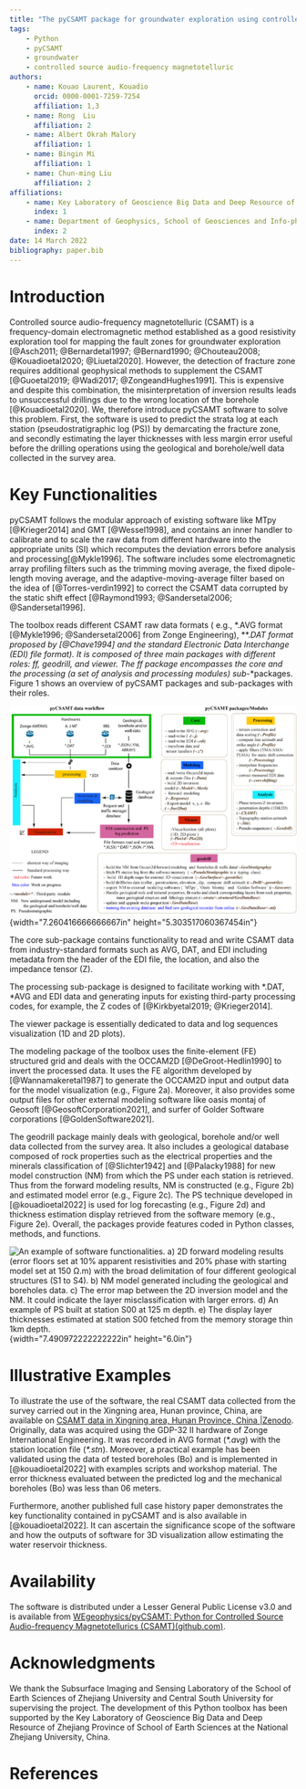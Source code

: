 ```yaml
---
title: "The pyCSAMT package for groundwater exploration using controlled source audio-frequency magnetotelluric data "
tags:
	- Python
	- pyCSAMT
	- groundwater 
	- controlled source audio-frequency magnetotelluric 
authors:
	- name: Kouao Laurent, Kouadio
	  orcid: 0000-0001-7259-7254
	  affiliation: 1,3
	- name: Rong  Liu
	  affiliation: 2
	- name: Albert Okrah Malory
	  affiliation: 1
	- name: Bingin Mi
	  affiliation: 1
	- name: Chun-ming Liu
	  affiliation: 2
affiliations:
	- name: Key Laboratory of Geoscience Big Data and Deep Resource of Zhejiang Province, School of Earth Sciences, Zhejiang University, China.
	  index: 1
	- name: Department of Geophysics, School of Geosciences and Info-physics, Central South University, China.
	  index: 2
date: 14 March 2022
bibliography: paper.bib
---
```



# Introduction 

Controlled source audio-frequency magnetotelluric (CSAMT) is a frequency-domain electromagnetic method established as a 
good resistivity exploration tool for mapping the fault zones for groundwater exploration [@Asch2011; @Bernardetal1997; @Bernard1990; @Chouteau2008; @Kouadioetal2020; @Liuetal2020]. 
However, the detection of fracture zone requires additional geophysical methods to supplement the CSAMT [@Guoetal2019; @Wadi2017; @ZongeandHughes1991].
 This is expensive and despite this combination, the misinterpretation of inversion results leads to unsuccessful drillings due to the wrong location of the borehole [@Kouadioetal2020].
 We, therefore introduce pyCSAMT software to solve this problem. First, the software is used to predict the strata log at each station (pseudostratigraphic log (PS))
 by demarcating the fracture zone, and secondly estimating the layer thicknesses with less margin error useful before the drilling operations using the geological and borehole/well data collected in the survey area.


#  Key Functionalities 

pyCSAMT follows the modular approach of existing software like MTpy [@Krieger2014] and GMT [@Wessel1998], and contains an inner handler to calibrate and to scale the raw data
from different hardware into the appropriate units (SI) which recomputes the deviation errors before analysis and processing[@Mykle1996]. The software includes some electromagnetic array
profiling filters such as the trimming moving average, the fixed dipole-length moving average, and the adaptive-moving-average filter
based on the idea of [@Torres-verdìn1992] to correct the CSAMT data corrupted by the static shift effect [@Raymond1993; @Sandersetal2006; @Sandersetal1996].

The toolbox reads different CSAMT raw data formats ( e.g., \*.AVG format [@Mykle1996; @Sandersetal2006] from Zonge Engineering), \**.*DAT format proposed by [@Chave1994] and
the standard Electronic Data Interchange (EDI) file format). It is composed of three main packages with different roles: *ff*, *geodrill,* and *viewer*. The *ff* package encompasses the *core* and the
*processing* (a set of *analysis* and *processing* modules) sub*-*packages. Figure 1 shows an overview of pyCSAMT packages and sub-packages with their roles.

![pyCSAMT packages structures and the keys modules. The colors in the workflow diagram represent which parts of the software are used in each step. For example, the modules in the geodrill packages are usedfor NM construction and PS prediction ](paper_figures/pycsamt_workflow_and_packages.png){width="7.260416666666667in" height="5.303517060367454in"}


The core sub-package contains functionality to read and write CSAMT data from industry-standard formats such as AVG, DAT, and EDI including metadata from the header of the EDI file, the location, and also the impedance tensor (Z).

The processing sub-package is designed to facilitate working with \*.DAT, \*AVG and EDI data and generating inputs for existing third-party processing codes, for example, the Z codes of [@Kirkbyetal2019; @Krieger2014].

The viewer package is essentially dedicated to data and log sequences visualization (1D and 2D plots).

The modeling package of the toolbox uses the finite-element (FE) structured grid and deals with the OCCAM2D [@DeGroot-Hedlin1990] to invert the processed data. It uses the FE algorithm
developed by [@Wannamakeretal1987] to generate the OCCAM2D input and output data for the model visualization (e.g., Figure 2a). Moreover, it also provides some output files for other external modeling software like
oasis montaj of Geosoft [@GeosoftCorporation2021], and surfer of Golder Software corporations [@GoldenSoftware2021].

The geodrill package mainly deals with geological, borehole and/or well data collected from the survey area.  It also includes a geological database composed of rock properties such as the electrical properties and the minerals classification 
of [@Slichter1942] and [@Palacky1988] for new model construction (NM) from which the PS under each station is retrieved.  Thus from the forward modeling results, NM is constructed (e.g., Figure 2b) and estimated model error (e.g., Figure 2c). The  PS technique developed in  [@kouadioetal2022] 
 is used for log forecasting (e.g., Figure 2d) and thickness estimation display retrieved from the software memory (e.g., Figure 2e). Overall, the packages provide features coded in Python classes, methods, and functions.

![An example of software functionalities. a) 2D forward modeling results (error floors set at 10% apparent resistivities and 20% phase with starting model set at 150 Ω.m) with the broad delimitation of four different geological structures (S1 to S4). b) NM model generated
including the geological and boreholes data. c) The error map between the 2D inversion model and the NM. It could indicate the layer misclassification with larger errors. d) An example of PS built at station S00 at 125 m depth. e) The display layer thicknesses estimated at station S00 fetched from the memory storage thin 1km depth.](paper_figures/NMpseudostratigraphic_log_at_125_m_depth.png){width="7.490972222222222in" height="6.0in"}


# Illustrative Examples

To illustrate the use of the software, the real CSAMT data collected from the survey carried out in the Xingning area, Hunan province, China, are available on [CSAMT data in Xingning area, Hunan Province, China \|Zenodo](https://zenodo.org/record/5533467#.YVK6mnzithF). Originally,
data was acquired using the GDP-32 II hardware of Zonge International Engineering. It was recorded in AVG format (*\*.avg*) with the station location file (*\*.stn*). Moreover, a practical example has been
validated using the data of tested boreholes (Bo) and is implemented in [@kouadioetal2022] with examples scripts and workshop material. The error thickness evaluated between the predicted log and the mechanical boreholes (Bo) was less than 06 meters.

Furthermore, another published full case history paper demonstrates the key functionality contained in pyCSAMT and is also available in [@kouadioetal2022]. It can ascertain the significance scope of the software
and how the outputs of software for 3D visualization allow estimating the water reservoir thickness.

# Availability

The software is distributed under a Lesser General Public License v3.0 and is available from [WEgeophysics/pyCSAMT: Python for Controlled Source Audio-frequency Magnetotellurics (CSAMT)(github.com)](https://github.com/WEgeophysics/pyCSAMT).

# Acknowledgments 

We thank the Subsurface Imaging and Sensing Laboratory of the School of Earth Sciences of Zhejiang University and Central South University for supervising the project. The development of this Python toolbox has been
supported by the Key Laboratory of Geoscience Big Data and Deep Resource of Zhejiang Province of School of Earth Sciences at the National Zhejiang University, China.

# References 


